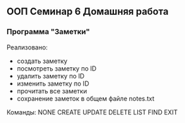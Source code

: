 ## ООП Семинар 6 Домашняя работа
### Программа "Заметки"

Реализовано:
* создать заметку
* посмотреть заметку по ID
* удалить заметку по ID
* изменить заметку по ID
* прочитать все заметки
* сохранение заметок в общем файле notes.txt

Команды:
NONE
CREATE
UPDATE
DELETE
LIST
FIND
EXIT